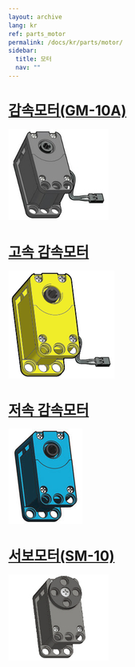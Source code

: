 ```yaml
---
layout: archive
lang: kr
ref: parts_motor
permalink: /docs/kr/parts/motor/
sidebar:
  title: 모터
  nav: ""
---
```


# [감속모터(GM-10A)](#감속모터gm-10a)

[![](/assets/images/parts/motor/gm-10_product.jpg)](/docs/kr/parts/motor/gm-10a/)

# [고속 감속모터](#고속-감속모터)

[![](/assets/images/parts/motor/h_speed_geared_motor_product.png)](/docs/kr/parts/motor/h_speed_geared_motor/)

# [저속 감속모터](#저속-감속모터)

[![](/assets/images/parts/motor/l_speed_geared_motor_product.jpg)](/docs/kr/parts/motor/l_speed_geared_motor/)

# [서보모터(SM-10)](#서보모터sm-10)

[![](/assets/images/parts/motor/servo_motor_product.jpg)](/docs/kr/parts/motor/servo_motor/)
